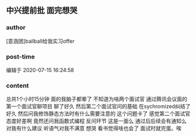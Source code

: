 ## 中兴提前批 面完想哭
### author 
[意涵团]ballball给我实习offer
### post-time 

编辑于  2020-07-15 16:24:58
### content 
<div class="post-topic-des nc-post-content">
 <p>
  总共1个小时15分钟 面的我脑子都晕了 不知道为啥两个面试官 通过腾讯会议面的 第一个面试官聊项目 聊了好久 然后第二个面试官问的基础 在sychromized纠结了好久 然后问我修饰静态方法时有什么需要注意的 这个问题卡了 感觉第二个面试官态度好差啊 竟然还问我函数式编程 反问环节 这是一面么 通过后后续会有通知么 对我有什么建议 听语气对我不满意 想哭 看书觉得啥也会了 面试时就完蛋。唉
 </p>
</div>
